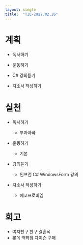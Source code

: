 ```yaml
---
layout: single
title:  "TIL-2022.02.26"
---
```

# 계획
- 독서하기

- 운동하기

- C# 강의듣기

- 자소서 작성하기

# 실천
- 독서하기
  - 부자아빠

- 운동하기
  - 기본

- 강의듣기
  - 인프런 C# WindowsForm 강의

- 자소서 작성하기
  - 에코프로비엠
  
# 회고
- 여자친구 친구 결혼식
- 롯데 백화점 다이슨 구매
